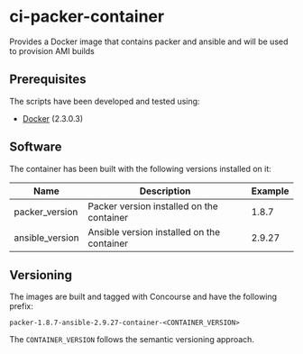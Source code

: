 # ci-packer-container
Provides a Docker image that contains packer and ansible and will be used to provision AMI builds

## Prerequisites

The scripts have been developed and tested using:

- [Docker](https://www.docker.com/) (2.3.0.3)

## Software

The container has been built with the following versions installed on it:

Name                    | Description                                                          | Example
----------------------- | -------------------------------------------------------------------- | ------------
packer_version          | Packer version installed on the container                            | 1.8.7
ansible_version         | Ansible version installed on the container                           | 2.9.27

## Versioning

The images are built and tagged with Concourse and have the following prefix:

```
packer-1.8.7-ansible-2.9.27-container-<CONTAINER_VERSION>
```
The `CONTAINER_VERSION` follows the semantic versioning approach.
